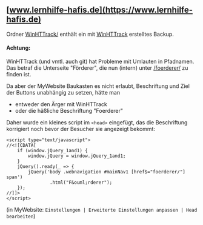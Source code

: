 ## [www.lernhilfe-hafis.de](https://www.lernhilfe-hafis.de) ##

Ordner [WinHTTrack/](WinHTTrack) enthält ein mit [WinHTTrack](http://www.httrack.com/) erstelltes Backup.

#### Achtung: ####
WinHTTrack (und vmtl. auch git) hat Probleme mit Umlauten in Pfadnamen.
Das betraf die Unterseite "Förderer", die nun (intern) unter [/foerderer/](WinHTTrack/Hafis/www.lernhilfe-hafis.de/foerderer/index.html) zu finden ist.

Da aber der MyWebsite Baukasten es nicht erlaubt, Beschriftung und Ziel der Buttons unabhängig zu setzen, hätte man

  - entweder den Ärger mit WinHTTrack
  - oder die häßliche Beschriftung "Foerderer"

Daher wurde ein kleines script im `<head>` eingefügt, das die Beschriftung korrigiert noch bevor der Besucher sie angezeigt bekommt:

	<script type="text/javascript">
	//<![CDATA[
		if (window.jQuery_1and1) {
			window.jQuery = window.jQuery_1and1;
		}
		jQuery().ready(_ => {
			jQuery('body .webnavigation #mainNav1 [href$="foerderer/"] span')
					.html("F&ouml;rderer");
		});
	//]]>
	</script>

(in MyWebsite: `Einstellungen | Erweiterte Einstellungen anpassen | Head bearbeiten`)
